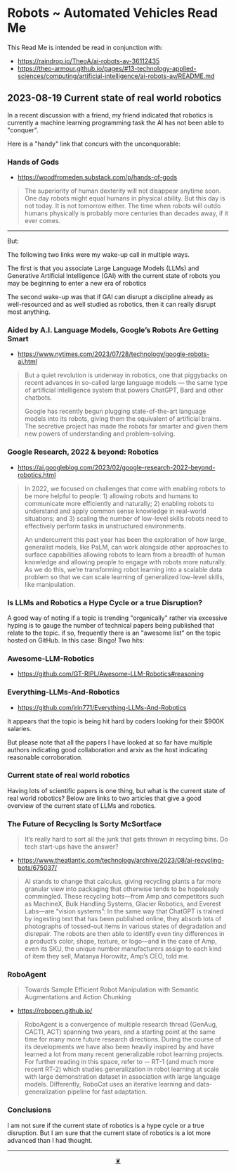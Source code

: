 # Robots ~ Automated Vehicles Read Me

This Read Me is intended be read in conjunction with:

* https://raindrop.io/TheoA/ai-robots-av-36112435
* https://theo-armour.github.io/pages/#13-technology-applied-sciences/computing/artificial-intelligence/ai-robots-av/README.md


## 2023-08-19 Current state of real world robotics

In a recent discussion with a friend, my friend indicated that robotics is currently a machine learning programming task the AI has not been able to "conquer".

Here is a "handy" link that concurs with the unconquorable:

### Hands of Gods

* https://woodfromeden.substack.com/p/hands-of-gods

> The superiority of human dexterity will not disappear anytime soon. One day robots might equal humans in physical ability. But this day is not today. It is not tomorrow either. The time when robots will outdo humans physically is probably more centuries than decades away, if it ever comes.

***

But:

The following two links were my wake-up call in multiple ways.

The first is that you associate Large Language Models (LLMs) and Generative Artificial Intelligence (GAI) with the current state of robots you may be beginning to enter a new era of robotics

The second wake-up was that if GAI can disrupt a discipline already as well-resourced and as well studied as robotics, then it can really disrupt most anything.


### Aided by A.I. Language Models, Google’s Robots Are Getting Smart
* https://www.nytimes.com/2023/07/28/technology/google-robots-ai.html

>But a quiet revolution is underway in robotics, one that piggybacks on recent advances in so-called large language models — the same type of artificial intelligence system that powers ChatGPT, Bard and other chatbots.
>
>Google has recently begun plugging state-of-the-art language models into its robots, giving them the equivalent of artificial brains. The secretive project has made the robots far smarter and given them new powers of understanding and problem-solving.


### Google Research, 2022 & beyond: Robotics

* https://ai.googleblog.com/2023/02/google-research-2022-beyond-robotics.html

>In 2022, we focused on challenges that come with enabling robots to be more helpful to people: 1) allowing robots and humans to communicate more efficiently and naturally; 2) enabling robots to understand and apply common sense knowledge in real-world situations; and 3) scaling the number of low-level skills robots need to effectively perform tasks in unstructured environments.
>
>An undercurrent this past year has been the exploration of how large, generalist models, like PaLM, can work alongside other approaches to surface capabilities allowing robots to learn from a breadth of human knowledge and allowing people to engage with robots more naturally. As we do this, we’re transforming robot learning into a scalable data problem so that we can scale learning of generalized low-level skills, like manipulation.


### Is LLMs and Robotics a Hype Cycle or a true Disruption?

A good way of noting if a topic is trending "organically" rather via excessive hyping is to gauge the number of technical papers being published that relate to the topic. if so, frequently there is an "awesome list" on the topic hosted on GitHub. In this case: Bingo! Two hits:


### Awesome-LLM-Robotics

* https://github.com/GT-RIPL/Awesome-LLM-Robotics#reasoning


### Everything-LLMs-And-Robotics

* https://github.com/jrin771/Everything-LLMs-And-Robotics

It appears that the topic is being hit hard by coders looking for their $900K salaries.

But please note that all the papers I have looked at so far have multiple authors indicating good collaboration and arxiv as the host indicating reasonable corroboration.


### Current state of real world robotics

Having lots of scientific papers is one thing, but what is the current state of real world robotics? Below are links to two articles that give a good overview of the current state of LLMs and robotics.

### The Future of Recycling Is Sorty McSortface

> It’s really hard to sort all the junk that gets thrown in recycling bins. Do tech start-ups have the answer?

* https://www.theatlantic.com/technology/archive/2023/08/ai-recycling-bots/675037/

> AI stands to change that calculus, giving recycling plants a far more granular view into packaging that otherwise tends to be hopelessly commingled. These recycling bots—from Amp and competitors such as MachineX, Bulk Handling Systems, Glacier Robotics, and Everest Labs—are “vision systems”: In the same way that ChatGPT is trained by ingesting text that has been published online, they absorb lots of photographs of tossed-out items in various states of degradation and disrepair. The robots are then able to identify even tiny differences in a product’s color, shape, texture, or logo—and in the case of Amp, even its SKU, the unique number manufacturers assign to each kind of item they sell, Matanya Horowitz, Amp’s CEO, told me.

### RoboAgent

>Towards Sample Efficient Robot Manipulation with Semantic Augmentations and Action Chunking

* https://robopen.github.io/

>RoboAgent is a convergence of multiple research thread (GenAug, CACTI, ACT) spanning two years, and a starting point at the same time for many more future research directions. During the course of its developments we have also been heavily inspired by and have learned a lot from many recent generalizable robot learning projects. For further reading in this space, refer to -- RT-1 (and much more recent RT-2) which studies generalization in robot learning at scale with large demonstration dataset in association with large language models. Differently, RoboCat uses an iterative learning and data-generalization pipeline for fast adaptation.

### Conclusions

I am not sure if the current state of robotics is a hype cycle or a true disruption. But I am sure that the current state of robotics is a lot more advanced than I had thought.


***

<center title="Hello! Click me to go up to the top" ><a class=aDingbat href=javascript:window.scrollTo(0,0);> ❦ </a></center>

